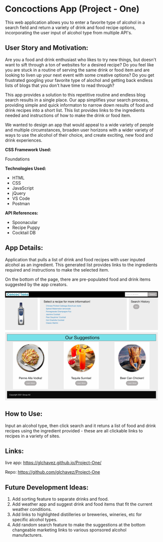 # Concoctions App  (Project - One)


This web application allows you to enter a favorite type of alcohol in a search field and return a variety of drink and food recipe options, incorporating the user input of alcohol type from multiple API's.

## User Story and Motivation:

Are you a food and drink enthusiast who likes to try new things, but doesn't want to sift through a ton of websites for a desired recipe? Do you feel like you are stuck in a routine of serving the same drink or food item and are looking to liven up your next event with some creative options? Do you get frustrated googling your favorite type of alochol and getting back endless lists of blogs that you don't have time to read through?  

This app provides a solution to this repetitive routine and endless blog search results in a single place. Our app simplifies your search process, providing simple and quick informaton to narrow down results of food and drink recipes into a short list. This list provides links to the ingredients needed and instructions of how to make the drink or food item.

We wanted to design an app that would appeal to a wide variety of people and multiple circumstances, broaden user horizons with a wider variety of ways to use the alcohol of their choice, and create exciting, new food and drink experiences.

<b>CSS Framework Used:</b>

Foundations

<b>Technologies Used:</b>

<ul>
<li>HTML</li>
<li>CSS</li>
<li>JavaScript</li>
<li>jQuery</li>
<li>VS Code</li>
<li>Postman</li>
</ul>

<b>API References:</b>

<ul>
<li>Spoonacular</li> 
<li>Recipe Puppy </li>
<li>Cocktail DB </li>
</ul>

## App Details:

Application that pulls a list of drink and food recipes with user inputed alcohol as an ingredient. This generated list provides links to the ingredients required and instructions to make the selected item. 

On the bottom of the page, there are pre-populated food and drink items suggested by the app creators.

![Application Page Layout](assets/images/website.png)

## How to Use:
Input an alcohol type, then click search and it retuns a list of food and drink recipes using the ingredient provided - these are all clickable links to recipes in a variety of sites.

## Links:

live app:
https://glchavez.github.io/Project-One/

Repo: 
https://github.com/glchavez/Project-One

## Future Development Ideas:

<ol>
<li>Add sorting feature to separate drinks and food.</li>
<li>Add weather app and suggest drink and food items that fit the current weather conditions.</li>
<li>Add links to highlighted distilleries or breweries, wineries, etc for specific alcohol types.</li>
<li>Add random search feature to make the suggestions at the bottom changeable marketing links to various sponsored alcohol manufacturers.</li>
</ol>